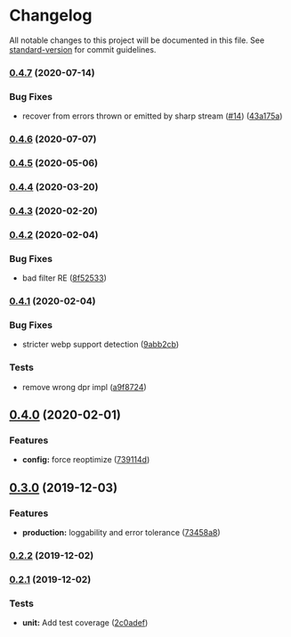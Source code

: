 # Changelog

All notable changes to this project will be documented in this file. See [standard-version](https://github.com/conventional-changelog/standard-version) for commit guidelines.

### [0.4.7](https://github.com/zetlen/hastily/compare/v0.4.6...v0.4.7) (2020-07-14)


### Bug Fixes

* recover from errors thrown or emitted by sharp stream ([#14](https://github.com/zetlen/hastily/issues/14)) ([43a175a](https://github.com/zetlen/hastily/commit/43a175a3025525fd1ee3f213a9df1fb7f8435317))

### [0.4.6](https://github.com/zetlen/hastily/compare/v0.4.5...v0.4.6) (2020-07-07)

### [0.4.5](https://github.com/zetlen/hastily/compare/v0.4.4...v0.4.5) (2020-05-06)

### [0.4.4](https://github.com/zetlen/hastily/compare/v0.4.3...v0.4.4) (2020-03-20)

### [0.4.3](https://github.com/zetlen/hastily/compare/v0.4.2...v0.4.3) (2020-02-20)



### [0.4.2](https://github.com/zetlen/hastily/compare/v0.4.1...v0.4.2) (2020-02-04)


### Bug Fixes

* bad filter RE ([8f52533](https://github.com/zetlen/hastily/commit/8f52533))



### [0.4.1](https://github.com/zetlen/hastily/compare/v0.4.0...v0.4.1) (2020-02-04)


### Bug Fixes

* stricter webp support detection ([9abb2cb](https://github.com/zetlen/hastily/commit/9abb2cb))


### Tests

* remove wrong dpr impl ([a9f8724](https://github.com/zetlen/hastily/commit/a9f8724))



## [0.4.0](https://github.com/zetlen/hastily/compare/v0.3.0...v0.4.0) (2020-02-01)


### Features

* **config:** force reoptimize ([739114d](https://github.com/zetlen/hastily/commit/739114d))



## [0.3.0](https://github.com/zetlen/hastily/compare/v0.2.2...v0.3.0) (2019-12-03)


### Features

* **production:** loggability and error tolerance ([73458a8](https://github.com/zetlen/hastily/commit/73458a8))



### [0.2.2](https://github.com/zetlen/hastily/compare/v0.2.1...v0.2.2) (2019-12-02)



### [0.2.1](https://github.com/zetlen/hastily/compare/v0.2.0...v0.2.1) (2019-12-02)


### Tests

* **unit:** Add test coverage ([2c0adef](https://github.com/zetlen/hastily/commit/2c0adef))
